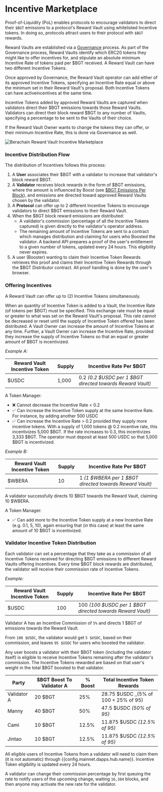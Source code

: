 <script setup>
  import config from '@berachain/config/constants.json';
</script>

# Incentive Marketplace

Proof-of-Liquidity (PoL) enables protocols to encourage validators to direct their `$BGT` emissions to a protocol's Reward Vault using whitelisted Incentive tokens. In doing so, protocols attract users to their protocol with `$BGT` rewards.

Reward Vaults are established via a [Governance](learn/governance/rewardvault) process.  As part of the Governance process, Reward Vaults identify which ERC20 tokens they might like to offer incentives for, and stipulate an absolute minimum Incentive Rate of tokens paid per $BGT received.  A Reward Vault can have two different Incentive Tokens.  

Once approved by Governance, the Reward Vault operator can add either of its approved Incentive Tokens, specifying an Incentive Rate equal or above the minimum set in their Reward Vault's proposal.  Both Incentive Tokens can have activeincentives at the same time.

Incentive Tokens added by approved Reward Vaults are captured when validators direct their $BGT emissions towards those Reward Vaults.  Validators can direct
their block reward $BGT to any number of Vaults, specifying a percentage to be sent to the Vaults of their choice.

If the Reward Vault Owner wants to change the tokens they can offer, or their minimum Incentive Rate, this is done via Governance as well.

![Berachain Reward Vault Incentive Marketplace](/assets/berachain-incentive-marketplace.png)

### Incentive Distribution Flow

The distribution of Incentives follows this process:

1. A **User** associates their $BGT with a validator to increase that validator's block reward $BGT.
2. A **Validator** receives block rewards in the form of $BGT emissions, where the amount is influenced by Boost (see [\$BGT Emissions Per Block](/learn/pol/bgtmath#bgt-emissions-per-block)), and emissions are directed toward approved Reward Vaults chosen by the validator.
3. A **Protocol** can offer up to 2 different Incentive Tokens to encourage validators to direct $BGT emissions to their Reward Vault.
4. When the $BGT block reward emissions are distributed:
   - A validator's commission (percentage of all the Incentive Tokens captured) is given directly to the validator's operator address.
   - The remaining amount of Incentive Tokens are sent to a contract which manages distribution and claiming for users who Boosted the validator. A backend API prepares a proof of the user's entitlement to a given number of tokens, updated every 24 hours. This eligibility never expires.
5. A user (Booster) wanting to claim their Incentive Token Rewards retrieves this proof and claims their Incentive Token Rewards through the $BGT Distributor contract. All proof handling is done by the user's browser.

### Offering Incentives

A Reward Vault can offer up to (2) Incentive Tokens simultaneously. 

When an quantity of Incentive Token is added to a Vault, the Incentive Rate (of tokens per $BGT) must be specified. This exchange rate must be equal or greater to what was set on the Reward Vault's proposal.  This rate cannot be decreased or reset until the supply of Incentive Token offered has been distributed. A Vault Owner
can increase the amount of Incentive Tokens at any time.  Further, a Vault Owner can increase the Incentive Rate, provided they increase the supply of Incentive Tokens so that an equal or greater amount of $BGT is incentivized.

_Example A:_

| Reward Vault Incentive Token | Supply | Incentive Rate Per $BGT                                    |
| ---------------------------- | ------ | ---------------------------------------------------------- |
| $USDC                        | 1,000  | 0.2 _(0.2 $USDC per 1 $BGT directed towards Reward Vault)_ |

A Token Manager:

- ❌ Cannot decrease the Incentive Rate < 0.2 
- ✅ Can increase the Incentive Token supply at the same Incentive Rate. For instance, by adding another 500 USDC
- ✅ Can increase the Incentive Rate > 0.2 provided they supply more incentive tokens. With a supply of 1,000 tokens @ 0.2 incentive rate, this incentivizes 5,000 $BGT. If the rate increases to 0.3, this incentivizes 3,333 $BGT. The operator must deposit at least 500 USDC so that 5,000 $BGT is incentivized.


_Example B:_

| Reward Vault Incentive Token | Supply | Incentive Rate Per $BGT                                 |
| ---------------------------- | ------ | ------------------------------------------------------- |
| $WBERA                       | 10     | 1 _(1 $WBERA per 1 $BGT directed towards Reward Vault)_ |

A validator successfully directs 10 $BGT towards the Reward Vault, claiming 10 $WBERA.

A Token Manager:

- ✅ Can add more to the Incentive Token supply at a new Incentive Rate (e.g. 0.1, 5, 10), again ensuring that (in this case) at least the same amount of 10 $BGT is incentivized.

### Validator Incentive Token Distribution

Each validator can set a percentage that they take as a commission of all Incentive Tokens received for directing $BGT emissions to different Reward Vaults offering Incentives. Every time $BGT block rewards are distributed, the validator will receive their commission rate of Incentive Tokens.

_Example:_

| Reward Vault Incentive Token | Supply | Incentive Rate Per $BGT                                    |
| ---------------------------- | ------ | ---------------------------------------------------------- |
| $USDC                        | 100    | 100 _(100 $USDC per 1 $BGT directed towards Reward Vault)_ |

Validator A has an Incentive Commission of `5%` and directs 1 $BGT of emissions towards the Reward Vault.

From `100 $USDC`, the validator would get `5 $USDC`, based on their commission, and leaves `95 $USDC` for users who boosted the validator.

Any user boosts a validator with their $BGT token (including the validator itself) is eligible to receive Incentive Tokens remaining after the validator's commission.
The Incentive Tokens rewarded are based on that user's weight in the total $BGT boosted to that validator.

| Party       | $BGT Boost To Validator A | % Boost | Total Incentive Token Rewards         |
| ----------- | ------------------------- | ------- | ------------------------------------- |
| Validator A | 20 $BGT                   | 25%     | 28.75 $USDC _(5% of 100 + 25% of 95)   |
| Manny       | 40 $BGT                   | 50%     | 47.5 $USDC _(50% of 95)_              |
| Cami        | 10 $BGT                   | 12.5%   | 11.875 $USDC _(12.5% of 95)_          |
| Jintao      | 10 $BGT                   | 12.5%   | 11.875 $USDC _(12.5% of 95)_          |

All eligible users of Incentive Tokens from a validator will need to claim them (it is not automatic) through <a :href="config.mainnet.dapps.hub.url">{{config.mainnet.dapps.hub.name}}</a>. Incentive Token eligibility is updated every 24 hours.

A validator can change their commission percentage by first queuing the rate to notify users of the upcoming change, waiting `16,384` blocks, and then anyone may activate the new rate for the validator.
